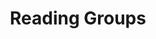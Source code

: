 ---
layout: sub-navigation
title: Reading Groups
eleventyNavigation:
  key: Reading Groups
  parent: Ways of working
  order: 7
---